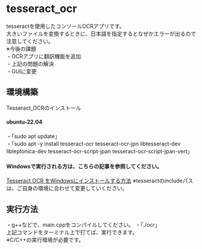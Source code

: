 # tesseract_ocr
tesseractを使用したコンソールOCRアプリです。</br>
大きいファイルを変換するときに、日本語を指定するとなぜかエラーが出るので注意してください。</br>
※今後の課題</br>
・OCRアプリに翻訳機能を追加</br>
・上記の問題の解決</br>
・GUIに変更</br>

<h2>環境構築</h2>
Tesseract_OCRのインストール
<h4>ubuntu-22.04</h4>
・「sudo apt update」</br>
・「sudo apt -y install tesseract-ocr tesseract-ocr-jpn libtesseract-dev libleptonica-dev tesseract-ocr-script-jpan tesseract-ocr-script-jpan-vert」</br>
<h4>Windowsで実行される方は、こちらの記事を参照してください。</h4>
<a href= "https://gammasoft.jp/blog/tesseract-ocr-install-on-windows/">Tesseract OCR をWindowsにインストールする方法</a>
※tesseractのincludeパスは、ご自身の環境に合わせて変更していください。
<h2>実行方法</h2>
・g++などで、main.cppをコンパイルしてください。
・「./ocr」</br>
上記コマンドをターミナル上で打てば、実行できます。</br>
※C/C++の実行環境が必要です。
